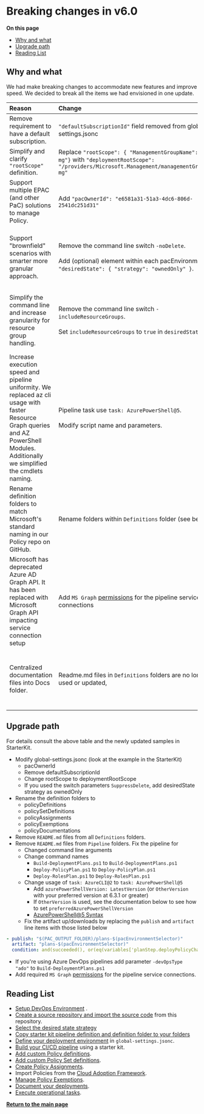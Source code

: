 # Breaking changes in v6.0

**On this page**

* [Why and what](#why-and-what)
* [Upgrade path](#upgrade-path)
* [Reading List](#reading-list)

## Why and what

We had make breaking changes to accommodate new features and improve speed. We decided to break all the items we had envisioned in one update.

| Reason | Change | Impact |
| :----- | :----- | :----- |
| Remove requirement to have a default subscription. | `"defaultSubscriptionId"` field removed from global-settings.jsonc | Modify global-settings.jsonc |
| Simplify and clarify `"rootScope"` definition. | Replace `"rootScope": { "ManagementGroupName": "my-mg"}` with `"deploymentRootScope": "/providers/Microsoft.Management/managementGroups/my-mg"` | Modify global-settings.jsonc |
| Support multiple EPAC (and other PaC) solutions to manage Policy. | Add `"pacOwnerId": "e6581a31-51a3-4dc6-806d-2541dc251d31"` | Modify global-settings.jsonc |
 Support "brownfield" scenarios with smarter more granular approach. | Remove the command line switch `-noDelete`. <br/><br/>Add (optional) element within each pacEnvironment `"desiredState": { "strategy": "ownedOnly" }`.  | Remove switch in CI/CD pipelines. <br/><br/>Modify global-settings.jsonc |
 | Simplify the command line and increase granularity for resource group handling. | Remove the command line switch `-includeResourceGroups`. <br/><br/>Set `includeResourceGroups` to `true` in `desiredState` | Remove switch in CI/CD pipelines. <br/><br/>Modify global-settings.jsonc |
 | Increase execution speed and pipeline uniformity. We replaced az cli usage with faster Resource Graph queries and AZ PowerShell Modules. Additionally we simplified the cmdlets  naming. | Pipeline task use `task: AzurePowerShell@5`. <br/><br/>Modify script name and parameters. | Modify pipeline definition |
 | Rename definition folders to match Microsoft's standard naming in our Policy repo on GitHub. | Rename folders within `Definitions` folder (see below) | Change folder names |
 | Microsoft has deprecated Azure AD Graph API. It has been replaced with Microsoft Graph API impacting service connection setup | Add `MS Graph` [permissions](azure-devops-pipeline.md) for the pipeline service connections | Service Principal Permissions |
 | Centralized documentation files into Docs folder. | Readme.md files in `Definitions` folders are no longer used or updated, | Remove deprecated files from `Definitions` folders. They have been moved to the docs folder. | Remove the legacy `readme.md` files to avoid confusion.

## Upgrade path

For details consult the above table and the newly updated samples in StarterKit.

* Modify global-settings.jsonc (look at the example in the StarterKit)
  * pacOwnerId
  * Remove defaultSubscriptionId
  * Change rootScope to deploymentRootScope
  * If you used the switch parameters `SuppressDelete`, add desiredState strategy as ownedOnly
* Rename the definition folders to
  * policyDefinitions
  * policySetDefinitions
  * policyAssignments
  * policyExemptions
  * policyDocumentations
* Remove `README.md` files from all `Definitions` folders.
* Remove `README.md` files from `Pipeline` folders.
 Fix the pipeline for
  * Changed command line arguments
  * Change command names
    * `Build-DeploymentPlans.ps1` to `Build-DeploymentPlans.ps1`
    * `Deploy-PolicyPlan.ps1` to `Deploy-PolicyPlan.ps1`
    * `Deploy-RolesPlan.ps1` to `Deploy-RolesPlan.ps1`
  * Change usage of `task: AzureCLI@2` to `task: AzurePowerShell@5`
    * Add `azurePowerShellVersion: LatestVersion` (or `OtherVersion` with your preferred version at 6.3.1 or greater)
    * If `OtherVersion` is used, see the documentation below to see how to set `preferredAzurePowerShellVersion`
    * [AzurePowerShell@5 Syntax](https://learn.microsoft.com/en-us/azure/devops/pipelines/tasks/reference/azure-powershell-v5?view=azure-pipelines)
  * Fix the artifact up/downloads by replacing the `publish` and `artifact` line items with those listed below

```yml
- publish: "$(PAC_OUTPUT_FOLDER)/plans-$(pacEnvironmentSelector)"
  artifact: "plans-$(pacEnvironmentSelector)"
  condition: and(succeeded(), or(eq(variables['planStep.deployPolicyChanges'], 'yes'), eq(variables['planStep.deployRoleChanges'], 'yes')))
```

* If you're using Azure DevOps pipelines add parameter `-devOpsType "ado"` to `Build-DeploymentPlans.ps1`
* Add required `MS Graph` [permissions](azure-devops-pipeline.md) for the pipeline service connections.

## Reading List

* [Setup DevOps Environment](operating-environment.md) .
* [Create a source repository and import the source code](clone-github.md) from this repository.
* [Select the desired state strategy](desired-state-strategy.md)
* [Copy starter kit pipeline definition and definition folder to your folders](starter-kits.md)
* [Define your deployment environment](definitions-and-global-settings.md) in `global-settings.jsonc`.
* [Build your CI/CD pipeline](ci-cd-pipeline.md) using a starter kit.
* [Add custom Policy definitions](policy-definitions.md).
* [Add custom Policy Set definitions](policy-set-definitions.md).
* [Create Policy Assignments](policy-assignments.md).
* Import Policies from the [Cloud Adoption Framework](cloud-adoption-framework.md).
* [Manage Policy Exemptions](policy-exemptions.md).
* [Document your deployments](documenting-assignments-and-policy-sets.md).
* [Execute operational tasks](operational-scripts.md).

**[Return to the main page](../README.md)**

